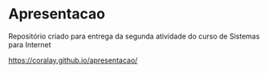 # Apresentacao
Repositório criado para entrega da segunda atividade do curso de Sistemas para Internet

https://coralay.github.io/apresentacao/
